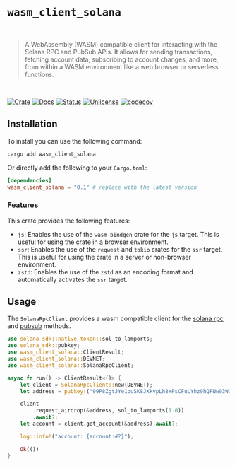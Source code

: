# `wasm_client_solana`

<br />

> A WebAssembly (WASM) compatible client for interacting with the Solana RPC and PubSub APIs. It allows for sending transactions, fetching account data, subscribing to account changes, and more, from within a WASM environment like a web browser or serverless functions.

<br />

[![Crate][crate-image]][crate-link] [![Docs][docs-image]][docs-link] [![Status][ci-status-image]][ci-status-link] [![Unlicense][unlicense-image]][unlicense-link] [![codecov][codecov-image]][codecov-link]

## Installation

To install you can use the following command:

```bash
cargo add wasm_client_solana
```

Or directly add the following to your `Cargo.toml`:

```toml
[dependencies]
wasm_client_solana = "0.1" # replace with the latest version
```

### Features

This crate provides the following features:

- `js`: Enables the use of the `wasm-bindgen` crate for the `js` target. This is useful for using the crate in a browser environment.
- `ssr`: Enables the use of the `reqwest` and `tokio` crates for the `ssr` target. This is useful for using the crate in a server or non-browser environment.
- `zstd`: Enables the use of the `zstd` as an encoding format and automatically activates the `ssr` target.

## Usage

The `SolanaRpcClient` provides a wasm compatible client for the [solana rpc](https://solana.com/docs/rpc) and [pubsub](https://solana.com/docs/rpc/websocket) methods.

```rust
use solana_sdk::native_token::sol_to_lamports;
use solana_sdk::pubkey;
use wasm_client_solana::ClientResult;
use wasm_client_solana::DEVNET;
use wasm_client_solana::SolanaRpcClient;

async fn run() -> ClientResult<()> {
	let client = SolanaRpcClient::new(DEVNET);
	let address = pubkey!("99P8ZgtJYe1buSK8JXkvpLh8xPsCFuLYhz9hQFNw93WJ");

	client
		.request_airdrop(&address, sol_to_lamports(1.0))
		.await?;
	let account = client.get_account(&address).await?;

	log::info!("account: {account:#?}");

	Ok(())
}
```

[crate-image]: https://img.shields.io/crates/v/wasm_client_solana.svg
[crate-link]: https://crates.io/crates/wasm_client_solana
[docs-image]: https://docs.rs/wasm_client_solana/badge.svg
[docs-link]: https://docs.rs/wasm_client_solana/
[ci-status-image]: https://github.com/ifiokjr/wasm_solana/workflows/ci/badge.svg
[ci-status-link]: https://github.com/ifiokjr/wasm_solana/actions?query=workflow:ci
[unlicense-image]: https://img.shields.io/badge/license-Unlicence-blue.svg
[unlicense-link]: https://opensource.org/license/unlicense
[codecov-image]: https://codecov.io/github/ifiokjr/wasm_solana/graph/badge.svg?token=87K799Q78I
[codecov-link]: https://codecov.io/github/ifiokjr/wasm_solana
